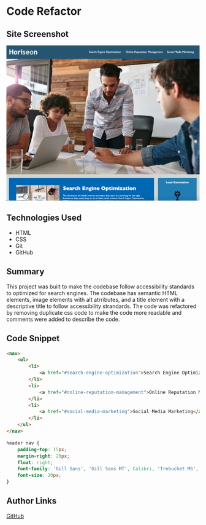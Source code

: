 # Code Refactor

## Site Screenshot
![Horiseon Website](website-screenshot.png)
## Technologies Used
- HTML
- CSS
- Git
- GitHub

## Summary

This project was built to make the codebase follow accessibility standards to optimized for search engines. The codebase has semantic HTML elements, image elements with alt atrributes, and a title element with a descriptive title to follow accessibility strandards. The code was refactored by removing duplicate css code to make the code more readable and comments were added to describe the code.


## Code Snippet
```html
<nav>
    <ul>
        <li>
            <a href="#search-engine-optimization">Search Engine Optimization</a>
        </li>
        <li>
            <a href="#online-reputation-management">Online Reputation Management</a>
        </li>
        <li>
            <a href="#social-media-marketing">Social Media Marketing</a>
        </li>
    </ul>
</nav>
```
```css
header nav {
    padding-top: 15px;
    margin-right: 20px;
    float: right;
    font-family: 'Gill Sans', 'Gill Sans MT', Calibri, 'Trebuchet MS', sans-serif;
    font-size: 20px;
}
```
## Author Links
[GitHub](https://github.com/ncguan)
